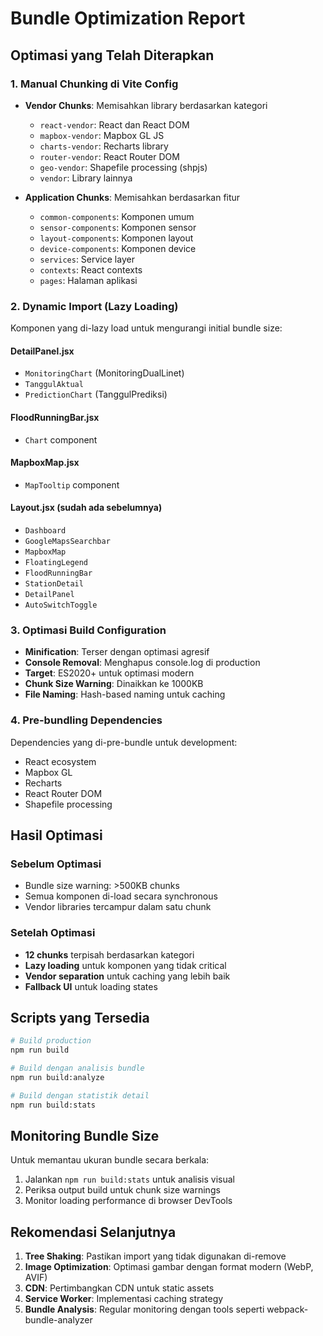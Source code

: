 # Bundle Optimization Report

## Optimasi yang Telah Diterapkan

### 1. Manual Chunking di Vite Config
- **Vendor Chunks**: Memisahkan library berdasarkan kategori
  - `react-vendor`: React dan React DOM
  - `mapbox-vendor`: Mapbox GL JS
  - `charts-vendor`: Recharts library
  - `router-vendor`: React Router DOM
  - `geo-vendor`: Shapefile processing (shpjs)
  - `vendor`: Library lainnya

- **Application Chunks**: Memisahkan berdasarkan fitur
  - `common-components`: Komponen umum
  - `sensor-components`: Komponen sensor
  - `layout-components`: Komponen layout
  - `device-components`: Komponen device
  - `services`: Service layer
  - `contexts`: React contexts
  - `pages`: Halaman aplikasi

### 2. Dynamic Import (Lazy Loading)
Komponen yang di-lazy load untuk mengurangi initial bundle size:

#### DetailPanel.jsx
- `MonitoringChart` (MonitoringDualLinet)
- `TanggulAktual`
- `PredictionChart` (TanggulPrediksi)

#### FloodRunningBar.jsx
- `Chart` component

#### MapboxMap.jsx
- `MapTooltip` component

#### Layout.jsx (sudah ada sebelumnya)
- `Dashboard`
- `GoogleMapsSearchbar`
- `MapboxMap`
- `FloatingLegend`
- `FloodRunningBar`
- `StationDetail`
- `DetailPanel`
- `AutoSwitchToggle`

### 3. Optimasi Build Configuration
- **Minification**: Terser dengan optimasi agresif
- **Console Removal**: Menghapus console.log di production
- **Target**: ES2020+ untuk optimasi modern
- **Chunk Size Warning**: Dinaikkan ke 1000KB
- **File Naming**: Hash-based naming untuk caching

### 4. Pre-bundling Dependencies
Dependencies yang di-pre-bundle untuk development:
- React ecosystem
- Mapbox GL
- Recharts
- React Router DOM
- Shapefile processing

## Hasil Optimasi

### Sebelum Optimasi
- Bundle size warning: >500KB chunks
- Semua komponen di-load secara synchronous
- Vendor libraries tercampur dalam satu chunk

### Setelah Optimasi
- **12 chunks** terpisah berdasarkan kategori
- **Lazy loading** untuk komponen yang tidak critical
- **Vendor separation** untuk caching yang lebih baik
- **Fallback UI** untuk loading states

## Scripts yang Tersedia

```bash
# Build production
npm run build

# Build dengan analisis bundle
npm run build:analyze

# Build dengan statistik detail
npm run build:stats
```

## Monitoring Bundle Size

Untuk memantau ukuran bundle secara berkala:

1. Jalankan `npm run build:stats` untuk analisis visual
2. Periksa output build untuk chunk size warnings
3. Monitor loading performance di browser DevTools

## Rekomendasi Selanjutnya

1. **Tree Shaking**: Pastikan import yang tidak digunakan di-remove
2. **Image Optimization**: Optimasi gambar dengan format modern (WebP, AVIF)
3. **CDN**: Pertimbangkan CDN untuk static assets
4. **Service Worker**: Implementasi caching strategy
5. **Bundle Analysis**: Regular monitoring dengan tools seperti webpack-bundle-analyzer
